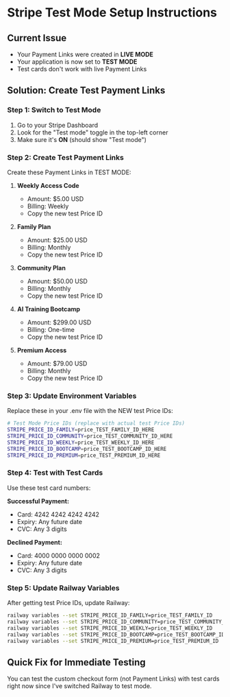 # Stripe Test Mode Setup Instructions

## Current Issue

- Your Payment Links were created in **LIVE MODE**
- Your application is now set to **TEST MODE**
- Test cards don't work with live Payment Links

## Solution: Create Test Payment Links

### Step 1: Switch to Test Mode

1. Go to your Stripe Dashboard
2. Look for the "Test mode" toggle in the top-left corner
3. Make sure it's **ON** (should show "Test mode")

### Step 2: Create Test Payment Links

Create these Payment Links in TEST MODE:

1. **Weekly Access Code**
   - Amount: $5.00 USD
   - Billing: Weekly
   - Copy the new test Price ID

2. **Family Plan**
   - Amount: $25.00 USD  
   - Billing: Monthly
   - Copy the new test Price ID

3. **Community Plan**
   - Amount: $50.00 USD
   - Billing: Monthly
   - Copy the new test Price ID

4. **AI Training Bootcamp**
   - Amount: $299.00 USD
   - Billing: One-time
   - Copy the new test Price ID

5. **Premium Access**
   - Amount: $79.00 USD
   - Billing: Monthly
   - Copy the new test Price ID

### Step 3: Update Environment Variables

Replace these in your .env file with the NEW test Price IDs:

```bash
# Test Mode Price IDs (replace with actual test Price IDs)
STRIPE_PRICE_ID_FAMILY=price_TEST_FAMILY_ID_HERE
STRIPE_PRICE_ID_COMMUNITY=price_TEST_COMMUNITY_ID_HERE
STRIPE_PRICE_ID_WEEKLY=price_TEST_WEEKLY_ID_HERE
STRIPE_PRICE_ID_BOOTCAMP=price_TEST_BOOTCAMP_ID_HERE
STRIPE_PRICE_ID_PREMIUM=price_TEST_PREMIUM_ID_HERE
```

### Step 4: Test with Test Cards

Use these test card numbers:

**Successful Payment:**

- Card: 4242 4242 4242 4242
- Expiry: Any future date
- CVC: Any 3 digits

**Declined Payment:**

- Card: 4000 0000 0000 0002
- Expiry: Any future date
- CVC: Any 3 digits

### Step 5: Update Railway Variables

After getting test Price IDs, update Railway:

```bash
railway variables --set STRIPE_PRICE_ID_FAMILY=price_TEST_FAMILY_ID
railway variables --set STRIPE_PRICE_ID_COMMUNITY=price_TEST_COMMUNITY_ID
railway variables --set STRIPE_PRICE_ID_WEEKLY=price_TEST_WEEKLY_ID
railway variables --set STRIPE_PRICE_ID_BOOTCAMP=price_TEST_BOOTCAMP_ID
railway variables --set STRIPE_PRICE_ID_PREMIUM=price_TEST_PREMIUM_ID
```

## Quick Fix for Immediate Testing

You can test the custom checkout form (not Payment Links) with test cards right now since I've switched Railway to test mode.
